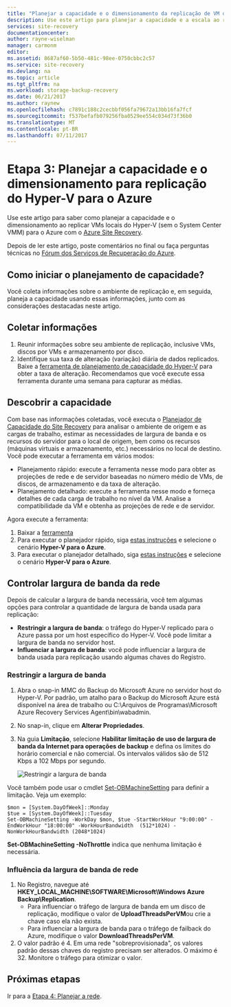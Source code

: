 ```yaml
---
title: "Planejar a capacidade e o dimensionamento da replicação de VM do Hyper-V (sem o VMM) para o Azure com o Azure Site Recovery | Microsoft Docs"
description: Use este artigo para planejar a capacidade e a escala ao replicar VMs do Hyper-V para o Azure com o Azure Site Recovery
services: site-recovery
documentationcenter: 
author: rayne-wiselman
manager: carmonm
editor: 
ms.assetid: 8687af60-5b50-481c-98ee-0750cbbc2c57
ms.service: site-recovery
ms.devlang: na
ms.topic: article
ms.tgt_pltfrm: na
ms.workload: storage-backup-recovery
ms.date: 06/21/2017
ms.author: raynew
ms.openlocfilehash: c7891c188c2cecbbf056fa79672a13bb16fa7fcf
ms.sourcegitcommit: f537befafb079256fba0529ee554c034d73f36b0
ms.translationtype: MT
ms.contentlocale: pt-BR
ms.lasthandoff: 07/11/2017
---
```

# <a name="step-3-plan-capacity-and-scaling-for-hyper-v-to-azure-replication"></a>Etapa 3: Planejar a capacidade e o dimensionamento para replicação do Hyper-V para o Azure

Use este artigo para saber como planejar a capacidade e o dimensionamento ao replicar VMs locais do Hyper-V (sem o System Center VMM) para o Azure com o [Azure Site Recovery](site-recovery-overview.md).

Depois de ler este artigo, poste comentários no final ou faça perguntas técnicas no [Fórum dos Serviços de Recuperação do Azure](https://social.msdn.microsoft.com/forums/azure/home?forum=hypervrecovmgr).


## <a name="how-do-i-start-capacity-planning"></a>Como iniciar o planejamento de capacidade?


Você coleta informações sobre o ambiente de replicação e, em seguida, planeja a capacidade usando essas informações, junto com as considerações destacadas neste artigo.


## <a name="gather-information"></a>Coletar informações

1. Reunir informações sobre seu ambiente de replicação, inclusive VMs, discos por VMs e armazenamento por disco.
2. Identifique sua taxa de alteração (variação) diária de dados replicados. Baixe a [ferramenta de planejamento de capacidade do Hyper-V](https://www.microsoft.com/download/details.aspx?id=39057) para obter a taxa de alteração. Recomendamos que você execute essa ferramenta durante uma semana para capturar as médias.
 

## <a name="figure-out-capacity"></a>Descobrir a capacidade

Com base nas informações coletadas, você executa o [Planejador de Capacidade do Site Recovery](http://aka.ms/asr-capacity-planner-excel) para analisar o ambiente de origem e as cargas de trabalho, estimar as necessidades de largura de banda e os recursos do servidor para o local de origem, bem como os recursos (máquinas virtuais e armazenamento, etc.) necessários no local de destino. Você pode executar a ferramenta em vários modos:

- Planejamento rápido: execute a ferramenta nesse modo para obter as projeções de rede e de servidor baseadas no número médio de VMs, de discos, de armazenamento e da taxa de alteração.
- Planejamento detalhado: execute a ferramenta nesse modo e forneça detalhes de cada carga de trabalho no nível da VM. Analise a compatibilidade da VM e obtenha as projeções de rede e de servidor.

Agora execute a ferramenta:

1. Baixar a [ferramenta](http://aka.ms/asr-capacity-planner-excel)
2. Para executar o planejador rápido, siga [estas instruções](site-recovery-capacity-planner.md#run-the-quick-planner) e selecione o cenário **Hyper-V para o Azure**.
3. Para executar o planejador detalhado, siga [estas instruções](site-recovery-capacity-planner.md#run-the-detailed-planner) e selecione o cenário **Hyper-V para o Azure**.

## <a name="control-network-bandwidth"></a>Controlar largura de banda da rede

Depois de calcular a largura de banda necessária, você tem algumas opções para controlar a quantidade de largura de banda usada para replicação:

* **Restringir a largura de banda**: o tráfego do Hyper-V replicado para o Azure passa por um host específico do Hyper-V. Você pode limitar a largura de banda no servidor host.
* **Influenciar a largura de banda**: você pode influenciar a largura de banda usada para replicação usando algumas chaves do Registro.

### <a name="throttle-bandwidth"></a>Restringir a largura de banda
1. Abra o snap-in MMC do Backup do Microsoft Azure no servidor host do Hyper-V. Por padrão, um atalho para o Backup do Microsoft Azure está disponível na área de trabalho ou C:\Arquivos de Programas\Microsoft Azure Recovery Services Agent\bin\wabadmin.
2. No snap-in, clique em **Alterar Propriedades**.
3. Na guia **Limitação**, selecione **Habilitar limitação de uso de largura de banda da Internet para operações de backup** e defina os limites do horário comercial e não comercial. Os intervalos válidos são de 512 Kbps a 102 Mbps por segundo.

    ![Restringir a largura de banda](./media/hyper-v-site-walkthrough-capacity/throttle2.png)

Você também pode usar o cmdlet [Set-OBMachineSetting](https://technet.microsoft.com/library/hh770409.aspx) para definir a limitação. Veja um exemplo:

    $mon = [System.DayOfWeek]::Monday
    $tue = [System.DayOfWeek]::Tuesday
    Set-OBMachineSetting -WorkDay $mon, $tue -StartWorkHour "9:00:00" -EndWorkHour "18:00:00" -WorkHourBandwidth  (512*1024) -NonWorkHourBandwidth (2048*1024)

**Set-OBMachineSetting -NoThrottle** indica que nenhuma limitação é necessária.

### <a name="influence-network-bandwidth"></a>Influência da largura de banda de rede
1. No Registro, navegue até **HKEY_LOCAL_MACHINE\SOFTWARE\Microsoft\Windows Azure Backup\Replication**.
   * Para influenciar o tráfego de largura de banda em um disco de replicação, modifique o valor de **UploadThreadsPerVM**ou crie a chave caso ela não exista.
   * Para influenciar a largura de banda para o tráfego de failback do Azure, modifique o valor **DownloadThreadsPerVM**.
2. O valor padrão é 4. Em uma rede "sobreprovisionada", os valores padrão dessas chaves do registro precisam ser alterados. O máximo é 32. Monitore o tráfego para otimizar o valor.

## <a name="next-steps"></a>Próximas etapas

Ir para a [Etapa 4: Planejar a rede](hyper-v-site-walkthrough-network.md).
